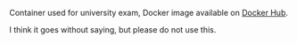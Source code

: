Container used for university exam, Docker image available on [Docker Hub](https://hub.docker.com/r/dalbitresb12/monitoring-service).

I think it goes without saying, but please do not use this.